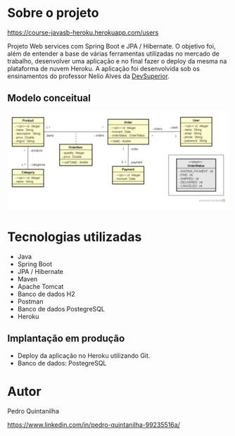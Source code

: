 # Sobre o projeto

https://course-javasb-heroku.herokuapp.com/users

Projeto Web services com Spring Boot e JPA / Hibernate. 
O objetivo foi, além de entender a base de várias ferramentas utilizadas no mercado de trabalho, desenvolver uma aplicação e no final fazer o deploy da mesma na plataforma de nuvem Heroku. A aplicação foi desenvolvida sob os ensinamentos do professor Nelio Alves da [DevSuperior](https://devsuperior.com.br "Site da DevSuperior").

## Modelo conceitual
![OI](https://github.com/pedroquintanilha/springboot-2-java-11/raw/main/Model.PNG)

# Tecnologias utilizadas

- Java
- Spring Boot
- JPA / Hibernate
- Maven
- Apache Tomcat
- Banco de dados H2
- Postman 
- Banco de dados PostegreSQL
- Heroku

## Implantação em produção
- Deploy da aplicação no Heroku utilizando Git.
- Banco de dados: PostegreSQL

# Autor

Pedro Quintanilha

https://www.linkedin.com/in/pedro-quintanilha-99235516a/

